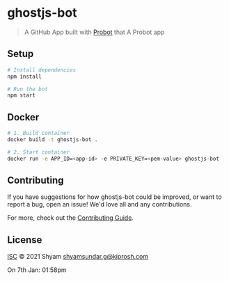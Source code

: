 # ghostjs-bot

> A GitHub App built with [Probot](https://github.com/probot/probot) that A Probot app

## Setup

```sh
# Install dependencies
npm install

# Run the bot
npm start
```

## Docker

```sh
# 1. Build container
docker build -t ghostjs-bot .

# 2. Start container
docker run -e APP_ID=<app-id> -e PRIVATE_KEY=<pem-value> ghostjs-bot
```

## Contributing

If you have suggestions for how ghostjs-bot could be improved, or want to report a bug, open an issue! We'd love all and any contributions.

For more, check out the [Contributing Guide](CONTRIBUTING.md).

## License

[ISC](LICENSE) © 2021 Shyam <shyamsundar.g@kiprosh.com>

On 7th Jan: 01:58pm
